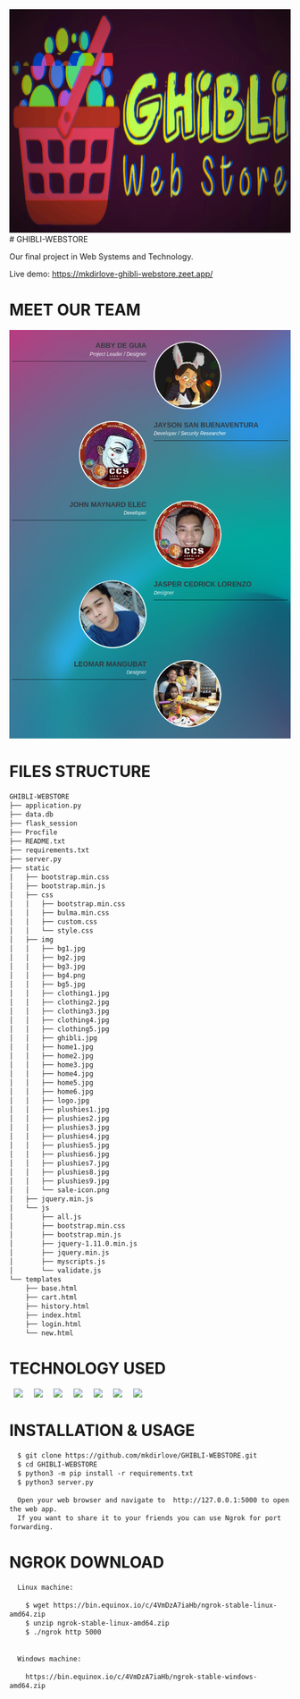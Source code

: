 <img src="https://raw.githubusercontent.com/mkdirlove/GHIBLI-WEBSTORE/main/logo.gif" height="400px" width="900px">
# GHIBLI-WEBSTORE

Our final project in Web Systems and Technology.

Live demo: https://mkdirlove-ghibli-webstore.zeet.app/

# MEET OUR TEAM

<img src="https://raw.githubusercontent.com/mkdirlove/GHIBLI-WEBSTORE/main/dev-team.png" width="900px">

      
# FILES STRUCTURE

	GHIBLI-WEBSTORE
	├── application.py
	├── data.db
	├── flask_session
	├── Procfile
	├── README.txt
	├── requirements.txt
	├── server.py
	├── static
	│   ├── bootstrap.min.css
	│   ├── bootstrap.min.js
	│   ├── css
	│   │   ├── bootstrap.min.css
	│   │   ├── bulma.min.css
	│   │   ├── custom.css
	│   │   └── style.css
	│   ├── img
	│   │   ├── bg1.jpg
	│   │   ├── bg2.jpg
	│   │   ├── bg3.jpg
	│   │   ├── bg4.png
	│   │   ├── bg5.jpg
	│   │   ├── clothing1.jpg
	│   │   ├── clothing2.jpg
	│   │   ├── clothing3.jpg
	│   │   ├── clothing4.jpg
	│   │   ├── clothing5.jpg
	│   │   ├── ghibli.jpg
	│   │   ├── home1.jpg
	│   │   ├── home2.jpg
	│   │   ├── home3.jpg
	│   │   ├── home4.jpg
	│   │   ├── home5.jpg
	│   │   ├── home6.jpg
	│   │   ├── logo.jpg
	│   │   ├── plushies1.jpg
	│   │   ├── plushies2.jpg
	│   │   ├── plushies3.jpg
	│   │   ├── plushies4.jpg
	│   │   ├── plushies5.jpg
	│   │   ├── plushies6.jpg
	│   │   ├── plushies7.jpg
	│   │   ├── plushies8.jpg
	│   │   ├── plushies9.jpg
	│   │   └── sale-icon.png
	│   ├── jquery.min.js
	│   └── js
	│       ├── all.js
	│       ├── bootstrap.min.css
	│       ├── bootstrap.min.js
	│       ├── jquery-1.11.0.min.js
	│       ├── jquery.min.js
	│       ├── myscripts.js
	│       └── validate.js
	└── templates
	    ├── base.html
	    ├── cart.html
	    ├── history.html
	    ├── index.html
	    ├── login.html
	    └── new.html


# TECHNOLOGY USED

&nbsp;&nbsp;<img src="https://img.shields.io/badge/HTML5-E34F26?style=for-the-badge&logo=html5&logoColor=white" />&nbsp;&nbsp;&nbsp;&nbsp; <img src="https://img.shields.io/badge/CSS3-1572B6?style=for-the-badge&logo=css3&logoColor=white" />&nbsp;&nbsp;&nbsp;&nbsp; <img src="https://img.shields.io/badge/Bootstrap-563D7C?style=for-the-badge&logo=bootstrap&logoColor=white" />&nbsp;&nbsp;&nbsp;&nbsp; <img src="https://img.shields.io/badge/JavaScript-F7DF1E?style=for-the-badge&logo=javascript&logoColor=black" />&nbsp;&nbsp;&nbsp;&nbsp; <img src="https://img.shields.io/badge/Python-FFD43B?style=for-the-badge&logo=python&logoColor=darkgreen" />&nbsp;&nbsp;&nbsp;&nbsp; <img src="https://img.shields.io/badge/Flask-000000?style=for-the-badge&logo=flask&logoColor=white" />&nbsp;&nbsp;&nbsp;&nbsp; <img src="https://img.shields.io/badge/SQLite-07405E?style=for-the-badge&logo=sqlite&logoColor=white" />


# INSTALLATION & USAGE

      $ git clone https://github.com/mkdirlove/GHIBLI-WEBSTORE.git
      $ cd GHIBLI-WEBSTORE
      $ python3 -m pip install -r requirements.txt
      $ python3 server.py
      
      Open your web browser and navigate to  http://127.0.0.1:5000 to open the web app.
      If you want to share it to your friends you can use Ngrok for port forwarding.
      
      
# NGROK DOWNLOAD
      
      Linux machine:
		
		$ wget https://bin.equinox.io/c/4VmDzA7iaHb/ngrok-stable-linux-amd64.zip
		$ unzip ngrok-stable-linux-amd64.zip
		$ ./ngrok http 5000
      
      
      Windows machine:
      		
		https://bin.equinox.io/c/4VmDzA7iaHb/ngrok-stable-windows-amd64.zip
 
<!-- 
# PREVIEW

![GHIBLI WEBSTORE](https://raw.githubusercontent.com/mkdirlove/GHIBLI-WEBSTORE/main/home.png)



# LOGIN FORM

![GHIBLI WEBSTORE](https://raw.githubusercontent.com/mkdirlove/GHIBLI-WEBSTORE/main/login.png)



# REGISTRATION FORM

![GHIBLI WEBSTORE](https://raw.githubusercontent.com/mkdirlove/GHIBLI-WEBSTORE/main/reg.png)



# MODAL CART

![GHIBLI WEBSTORE](https://raw.githubusercontent.com/mkdirlove/GHIBLI-WEBSTORE/main/cart.png)



# PURCHASE HISTORY
![GHIBLI WEBSTORE](https://raw.githubusercontent.com/mkdirlove/GHIBLI-WEBSTORE/main/history.png)



- [x] Abby De Guia
- [x] Jayson San Buenaventura
- [x] John Maynard Elec
- [x] Jasper Cedrick Lorenzo
- [x] Leomar Mangubat

-->
